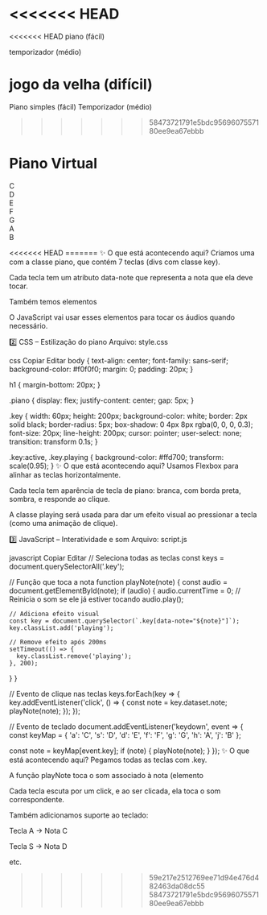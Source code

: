<<<<<<< HEAD
=======
<<<<<<< HEAD
piano (fácil)

temporizador (médio)

jogo da velha (difícil)
=======
Piano simples (fácil)
Temporizador (médio)
>>>>>>> 58473721791e5bdc9569607557180ee9ea67ebbb

<!DOCTYPE html>
<html lang="pt-BR">
<head>
  <meta charset="UTF-8" />
  <meta name="viewport" content="width=device-width, initial-scale=1.0" />
  <title>Piano Simples</title>
  <link rel="stylesheet" href="style.css" />
</head>
<body>
  <h1>Piano Virtual</h1>
  <div class="piano">
    <div class="key" data-note="C">C</div>
    <div class="key" data-note="D">D</div>
    <div class="key" data-note="E">E</div>
    <div class="key" data-note="F">F</div>
    <div class="key" data-note="G">G</div>
    <div class="key" data-note="A">A</div>
    <div class="key" data-note="B">B</div>
  </div>

  <!-- Sons -->
  <audio id="C" src="sounds/C.mp3"></audio>
  <audio id="D" src="sounds/D.mp3"></audio>
  <audio id="E" src="sounds/E.mp3"></audio>
  <audio id="F" src="sounds/F.mp3"></audio>
  <audio id="G" src="sounds/G.mp3"></audio>
  <audio id="A" src="sounds/A.mp3"></audio>
  <audio id="B" src="sounds/B.mp3"></audio>

  <script src="script.js"></script>
</body>
</html>
<<<<<<< HEAD
=======
✨ O que está acontecendo aqui?
Criamos uma <div> com a classe piano, que contém 7 teclas (divs com classe key).

Cada tecla tem um atributo data-note que representa a nota que ela deve tocar.

Também temos elementos <audio> com o id igual à nota. Eles tocam o som quando ativados.

O JavaScript vai usar esses elementos para tocar os áudios quando necessário.

2️⃣ CSS – Estilização do piano
Arquivo: style.css

css
Copiar
Editar
body {
  text-align: center;
  font-family: sans-serif;
  background-color: #f0f0f0;
  margin: 0;
  padding: 20px;
}

h1 {
  margin-bottom: 20px;
}

.piano {
  display: flex;
  justify-content: center;
  gap: 5px;
}

.key {
  width: 60px;
  height: 200px;
  background-color: white;
  border: 2px solid black;
  border-radius: 5px;
  box-shadow: 0 4px 8px rgba(0, 0, 0, 0.3);
  font-size: 20px;
  line-height: 200px;
  cursor: pointer;
  user-select: none;
  transition: transform 0.1s;
}

.key:active,
.key.playing {
  background-color: #ffd700;
  transform: scale(0.95);
}
✨ O que está acontecendo aqui?
Usamos Flexbox para alinhar as teclas horizontalmente.

Cada tecla tem aparência de tecla de piano: branca, com borda preta, sombra, e responde ao clique.

A classe playing será usada para dar um efeito visual ao pressionar a tecla (como uma animação de clique).

3️⃣ JavaScript – Interatividade e som
Arquivo: script.js

javascript
Copiar
Editar
// Seleciona todas as teclas
const keys = document.querySelectorAll('.key');

// Função que toca a nota
function playNote(note) {
  const audio = document.getElementById(note);
  if (audio) {
    audio.currentTime = 0; // Reinicia o som se ele já estiver tocando
    audio.play();

    // Adiciona efeito visual
    const key = document.querySelector(`.key[data-note="${note}"]`);
    key.classList.add('playing');

    // Remove efeito após 200ms
    setTimeout(() => {
      key.classList.remove('playing');
    }, 200);
  }
}

// Evento de clique nas teclas
keys.forEach(key => {
  key.addEventListener('click', () => {
    const note = key.dataset.note;
    playNote(note);
  });
});

// Evento de teclado
document.addEventListener('keydown', event => {
  const keyMap = {
    'a': 'C',
    's': 'D',
    'd': 'E',
    'f': 'F',
    'g': 'G',
    'h': 'A',
    'j': 'B'
  };

  const note = keyMap[event.key];
  if (note) {
    playNote(note);
  }
});
✨ O que está acontecendo aqui?
Pegamos todas as teclas com .key.

A função playNote toca o som associado à nota (elemento <audio>) e ativa a animação.

Cada tecla escuta por um click, e ao ser clicada, ela toca o som correspondente.

Também adicionamos suporte ao teclado:

Tecla A → Nota C

Tecla S → Nota D

etc.
>>>>>>> 59e217e2512769ee71d94e476d482463da08dc55
>>>>>>> 58473721791e5bdc9569607557180ee9ea67ebbb
